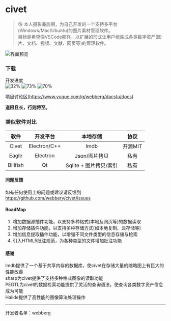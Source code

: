# civet

> :kissing_heart: 本人摄影兼后期，为自己开发的一个支持多平台(Windows/Mac/Ubuntu)的图片素材管理软件。  
目标是希望像VSCode那样，以扩展的形式让用户组装成各类数字资产(图片、文档、视频、文献、网页等)的管理软件。

![界面预览](https://raw.githubusercontent.com/webbery/civet/master/show.JPG)

### 下载

开发进度  
![32%](https://progress-bar.dev/32/?title=搜索模块)
![73%](https://progress-bar.dev/73/?title=预览模块)
![70%](https://progress-bar.dev/70/?title=存储模块)

项目讨论区(https://www.yuque.com/g/webberg/dacstu/docs)  

**道阻且长，行则将至。**

### 类似软件对比
|  软件   | 开发平台  | 本地存储  | 协议 |
| :----: | :----:   |  :----: | :----: |
| Civet  | Electron/C++ | lmdb | 开源MIT
| Eagle  | Electron | Json/图片拷贝 | 私有
| Billfish  | Qt | Sqlite + 图片拷贝/索引 | 私有

#### 问题反馈

如有任何使用上的问题或建议请反馈到 https://github.com/webbery/civet/issues

#### RoadMap
1. 增加数据源插件功能，以支持多种格式(本地及网页等)的数据读取
2. 增加存储插件功能，以支持多种存储方式(如本地复制、云存储等)
3. 增加信息提取插件功能，以增强不同文件类型的信息存储与检索
4. 引入HTML5批注规范，为各种类型的文件增加批注功能

#### 感谢  
lmdb提供了一个基于共享内存的数据库，使civet在存储大量的缩略图上有巨大的性能改善  
sharp为civet提供了支持多种格式图像的读取功能  
PEGTL为civet的数据检索功能提供了灵活的查询语法，使查询各类数字资产信息成为可能  
Halide提供了高性能的图像算法处理操作

---

开发者名单：webberg
